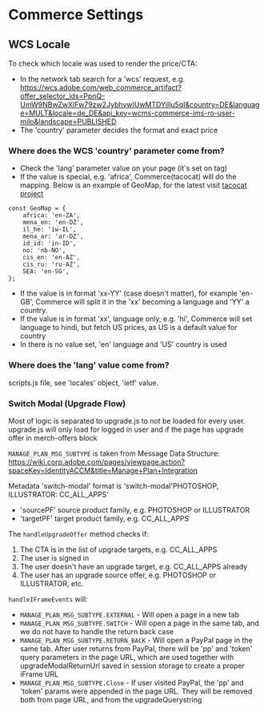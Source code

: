 # Commerce Settings

## WCS Locale
To check which locale was used to render the price/CTA:
* In the network tab search for a 'wcs' request, e.g.
https://wcs.adobe.com/web_commerce_artifact?offer_selector_ids=PpnQ-UmW9NBwZwXlFw79zw2JybhvwIUwMTDYiIlu5qI&country=DE&language=MULT&locale=de_DE&api_key=wcms-commerce-ims-ro-user-milo&landscape=PUBLISHED
* The 'country' parameter decides the format and exact price

### Where does the WCS 'country' parameter come from?
* Check the 'lang' parameter value on your page (it's set on <html> tag)
* If the value is special, e.g. 'africa', Commerce(tacocat) will do the mapping. Below is an example of GeoMap, for the latest visit [tacocat project](https://git.corp.adobe.com/wcms/tacocat.js)
```
const GeoMap = {
    africa: 'en-ZA',
    mena_en: 'en-DZ',
    il_he: 'iw-IL',
    mena_ar: 'ar-DZ',
    id_id: 'in-ID',
    no: 'nb-NO',
    cis_en: 'en-AZ',
    cis_ru: 'ru-AZ',
    SEA: 'en-SG',
};
```
* If the value is in format 'xx-YY' (case doesn't matter), for example 'en-GB', Commerce will split it in the 'xx' becoming a language and 'YY' a country.
* If the value is in format 'xx', language only, e.g. 'hi', Commerce will set language to hindi, but fetch US prices, as US is a default value for country
* In there is no value set, 'en' language and 'US' country is used

### Where does the 'lang' value come from?
scripts.js file, see 'locales' object, 'ietf' value.


### Switch Modal (Upgrade Flow)
Most of logic is separated to upgrade.js to not be loaded for every user.
upgrade.js will only load for logged in user and if the page has upgrade offer in merch-offers block

`MANAGE_PLAN_MSG_SUBTYPE` is taken from Message Data Structure: https://wiki.corp.adobe.com/pages/viewpage.action?spaceKey=IdentityACCM&title=Manage+Plan+Integration


Metadata 'switch-modal' format is 'switch-modal'PHOTOSHOP, ILLUSTRATOR: CC_ALL_APPS'
 * 'sourcePF' source product family, e.g. PHOTOSHOP or ILLUSTRATOR
 * 'targetPF' target product family, e.g. CC_ALL_APPS
 
The `handleUpgradeOffer` method checks if:
1. The CTA is in the list of upgrade targets, e.g. CC_ALL_APPS
2. The user is signed in
3. The user doesn't have an upgrade target, e.g. CC_ALL_APPS already
4. The user has an upgrade source offer, e.g. PHOTOSHOP or ILLUSTRATOR, etc.
 

`handleIFrameEvents` will:
* `MANAGE_PLAN_MSG_SUBTYPE.EXTERNAL` - Will open a page in a new tab
* `MANAGE_PLAN_MSG_SUBTYPE.SWITCH` - Will open a page in the same tab, and we do not have to handle the return back case
* `MANAGE_PLAN_MSG_SUBTYPE.RETURN_BACK` - Will open a PayPal page in the same tab. After user returns from PayPal, there will be 'pp' and 'token' query parameters in the page URL, which are used together with upgradeModalReturnUrl saved in session storage to create a proper iFrame URL 
* `MANAGE_PLAN_MSG_SUBTYPE.Close` - If user visited PayPal, the 'pp' and 'token' params were appended in the page URL. They will be removed both from page URL, and from the upgradeQuerystring

